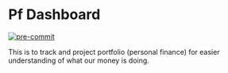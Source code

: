 # Pf Dashboard

[![pre-commit](https://img.shields.io/badge/pre--commit-enabled-brightgreen?logo=pre-commit)](https://github.com/pre-commit/pre-commit)

This is to track and project portfolio (personal finance) for easier understanding of what our money is doing.
